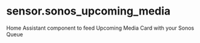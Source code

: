# sensor.sonos_upcoming_media
Home Assistant component to feed Upcoming Media Card with your Sonos Queue

